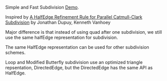 Simple and Fast Subdivision [Demo](https://rawcdn.githack.com/lingochen/FastSubd/671585e620c85f16d387511680fd7997ac2f140e/index.html).

Inspired by [A HalfEdge Refinement Rule for Parallel Catmull-Clark Subdivision](https://onrendering.com/) by Jonathan Dupuy, Kenneth Vanhoey

Major difference is that instead of using quad after one subdivision, we still use the same halfEdge representation for subdivision.

The same HalfEdge representation can be used for other subdivision schemes.

Loop and Modified Butterfly subdivision use an optimized triangle repsentation, DirectedEdge, but the DirectedEdge has the same API as HalfEdge.

